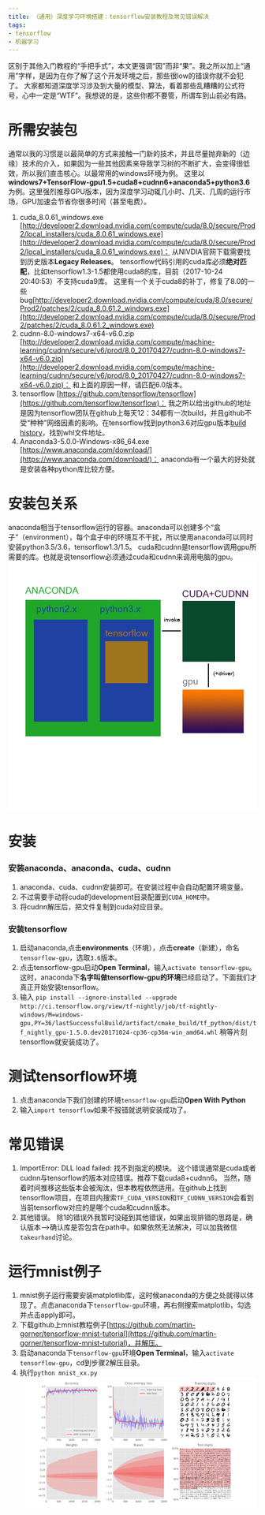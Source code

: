 ```yaml
---
title: （通用）深度学习环境搭建：tensorflow安装教程及常见错误解决
tags:
- tensorflow
- 机器学习
---
```

区别于其他入门教程的“手把手式”，本文更强调“因”而非“果”。我之所以加上“通用”字样，是因为在你了解了这个开发环境之后，那些很low的错误你就不会犯了。
大家都知道深度学习涉及到大量的模型、算法，看着那些乱糟糟的公式符号，心中一定是“WTF”。我想说的是，这些你都不要管，所谓车到山前必有路。
# 所需安装包
通常以我的习惯是以最简单的方式来接触一门新的技术，并且尽量抛弃新的（边缘）技术的介入，如果因为一些其他因素来导致学习树的不断扩大，会变得很低效，所以我们直击核心。以最常用的windows环境为例。
这里以**windows7+TensorFlow-gpu1.5+cuda8+cudnn6+anaconda5+python3.6**为例。这里强烈推荐GPU版本，因为深度学习动辄几小时、几天、几周的运行市场，GPU加速会节省你很多时间（甚至电费）。
1. cuda_8.0.61_windows.exe [http://developer2.download.nvidia.com/compute/cuda/8.0/secure/Prod2/local_installers/cuda_8.0.61_windows.exe](http://developer2.download.nvidia.com/compute/cuda/8.0/secure/Prod2/local_installers/cuda_8.0.61_windows.exe)：  从NIVDIA官网下载需要找到历史版本**Legacy Releases**。  tensorflow代码引用的cuda库必须**绝对匹配**，比如tensorflow1.3-1.5都使用cuda8的库，目前（2017-10-24 20:40:53）不支持cuda9库。
这里有一个关于cuda8的补丁，修复了8.0的一些bug[http://developer2.download.nvidia.com/compute/cuda/8.0/secure/Prod2/patches/2/cuda_8.0.61.2_windows.exe](http://developer2.download.nvidia.com/compute/cuda/8.0/secure/Prod2/patches/2/cuda_8.0.61.2_windows.exe)
2. cudnn-8.0-windows7-x64-v6.0.zip [http://developer2.download.nvidia.com/compute/machine-learning/cudnn/secure/v6/prod/8.0_20170427/cudnn-8.0-windows7-x64-v6.0.zip](http://developer2.download.nvidia.com/compute/machine-learning/cudnn/secure/v6/prod/8.0_20170427/cudnn-8.0-windows7-x64-v6.0.zip)：
和上面的原因一样，请匹配6.0版本。
3. tensorflow [https://github.com/tensorflow/tensorflow](https://github.com/tensorflow/tensorflow)：
我之所以给出github的地址是因为tensorflow团队在github上每天12：34都有一次build，并且github不受“种种”网络因素的影响。在tensorflow找到python3.6对应gpu版本[build history](http://ci.tensorflow.org/view/tf-nightly/job/tf-nightly-windows/M=windows-gpu,PY=36/)，找到whl文件地址。
4. Anaconda3-5.0.0-Windows-x86_64.exe [https://www.anaconda.com/download/](https://www.anaconda.com/download/)：
anaconda有一个最大的好处就是安装各种python库比较方便。
# 安装包关系
anaconda相当于tensorflow运行的容器。anaconda可以创建多个“盒子”（environment），每个盒子中的环境互不干扰，所以使用anaconda可以同时安装python3.5/3.6，tensorflow1.3/1.5。
cuda和cudnn是tensorflow调用gpu所需要的库。也就是说tensorflow必须通过cuda和cudnn来调用电脑的gpu。
![图片描述][1]
# 安装
### 安装anaconda、anaconda、cuda、cudnn ###
1. anaconda、cuda、cudnn安装即可。在安装过程中会自动配置环境变量。
2. 不过需要手动将cuda的development目录配置到`CUDA_HOME`中。
3. 将cudnn解压后，把文件复制到cuda对应目录。
### 安装tensorflow ###
1. 启动anaconda,点击**environments**（环境），点击**create**（新建），命名`tensorflow-gpu`，选取`3.6`版本。
2. 点击tensorflow-gpu启动**Open Terminal**，输入`activate tensorflow-gpu`。这时，anaconda下**名字叫做tensorflow-gpu的环境**已经启动了。下面我们才真正开始安装tensorflow。
3. 输入
`pip install --ignore-installed --upgrade http://ci.tensorflow.org/view/tf-nightly/job/tf-nightly-windows/M=windows-gpu,PY=36/lastSuccessfulBuild/artifact/cmake_build/tf_python/dist/tf_nightly_gpu-1.5.0.dev20171024-cp36-cp36m-win_amd64.whl`
稍等片刻tensorflow就安装成功了。
# 测试tensorflow环境 #
1. 点击anaconda下我们创建的环境`tensorflow-gpu`启动**Open With Python**
2. 输入`import tensorflow`如果不报错就说明安装成功了。
# 常见错误 #
1. ImportError: DLL load failed: 找不到指定的模块。  这个错误通常是cuda或者cudnn与tensorflow的版本对应错误。推荐下载cuda8+cudnn6。
当然，随着时间推移这些版本会被淘汰，但本教程依然适用。在github上找到tensorflow项目，在项目内搜索`TF_CUDA_VERSION`和`TF_CUDNN_VERSION`会看到当前tensorflow对应的是哪个cuda和cudnn版本。
2. 其他错误。
除1的错误外我暂时没碰到其他错误，如果出现排错的思路是，确认版本-->确认库是否包含在path中。如果依然无法解决，可以加我微信`takeurhand`讨论。
# 运行mnist例子 #
1. mnist例子运行需要安装matplotlib库，这时候anaconda的方便之处就得以体现了。点击anaconda下`tensorflow-gpu`环境，再右侧搜索matplotlib，勾选并点击apply即可。
2. 下载github上mnist教程例子[https://github.com/martin-gorner/tensorflow-mnist-tutorial](https://github.com/martin-gorner/tensorflow-mnist-tutorial)，并解压。
3. 启动anaconda下`tensorflow-gpu`环境**Open Terminal**，输入`activate tensorflow-gpu`，cd到步骤2解压目录。
4. 执行`python mnist_xx.py`
![图片描述][2]


  [1]: /assets/images/20171024/1.jpg
  [2]: /assets/images/20171024/2.png
